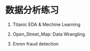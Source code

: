 # 数据分析练习

1. Titanic EDA & Mechine Learning

2. Open_Street_Map: Data Wrangling 

3. Enron fraud detection 
